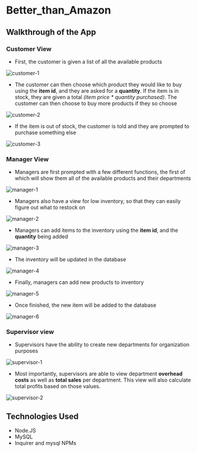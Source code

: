 # Better_than_Amazon

## Walkthrough of the App

### Customer View
- First, the customer is given a list of all the available products

![customer-1](https://user-images.githubusercontent.com/51139272/68810289-cd92ab80-063b-11ea-8b97-38503b528a36.JPG)

- The customer can then choose which product they would like to buy using the __item id__, and they are asked for a __quantity__. If the item is in stock, they are given a total _(item price * quantity purchased)_. The customer can then choose to buy more products if they so choose

![customer-2](https://user-images.githubusercontent.com/51139272/68810357-f6b33c00-063b-11ea-9459-c7fc8143621d.JPG)

- If the item is out of stock, the customer is told and they are prompted to purchase something else

![customer-3](https://user-images.githubusercontent.com/51139272/68810367-f87cff80-063b-11ea-8cb1-a8896bf3d4a4.JPG)

### Manager View
- Managers are first prompted with a few different functions, the first of which will show them all of the available products and their departments

![manager-1](https://user-images.githubusercontent.com/51139272/68810418-1b0f1880-063c-11ea-83ec-570ccc7b6450.JPG)

- Managers also have a view for low inventory, so that they can easily figure out what to restock on

![manager-2](https://user-images.githubusercontent.com/51139272/68810421-1e0a0900-063c-11ea-9d4f-ebaebbeae9ed.JPG)

- Managers can add items to the inventory using the __item id__, and the __quantity__ being added

![manager-3](https://user-images.githubusercontent.com/51139272/68810427-206c6300-063c-11ea-9438-781236ff0beb.JPG)

- The inventory will be updated in the database

![manager-4](https://user-images.githubusercontent.com/51139272/68810434-22362680-063c-11ea-8b6c-465012f49a5e.JPG)

- Finally, managers can add new products to inventory

![manager-5](https://user-images.githubusercontent.com/51139272/68810435-23ffea00-063c-11ea-87a5-0ba8769a2326.JPG)

- Once finished, the new item will be added to the database

![manager-6](https://user-images.githubusercontent.com/51139272/68810439-26fada80-063c-11ea-9fdf-f3a2a8d9adda.JPG)

### Supervisor view
- Supervisors have the ability to create new departments for organization purposes

![supervisor-1](https://user-images.githubusercontent.com/51139272/68810536-57db0f80-063c-11ea-8add-fee2fc0b5bed.JPG)

- Most importantly, supervisors are able to view department __overhead costs__ as well as __total sales__ per department. This view will also calculate total profits based on those values.

![supervisor-2](https://user-images.githubusercontent.com/51139272/68810538-590c3c80-063c-11ea-8f5c-718412c077c6.JPG)

## Technologies Used
- Node.JS
- MySQL
- Inquirer and mysql NPMs
